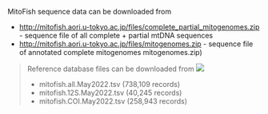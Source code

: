 MitoFish sequence data can be downloaded from

- http://mitofish.aori.u-tokyo.ac.jp/files/complete_partial_mitogenomes.zip - sequence file of all complete + partial mtDNA sequences
- http://mitofish.aori.u-tokyo.ac.jp/files/mitogenomes.zip - sequence file of annotated complete mitogenomes mitogenomes.zip)

> Reference database files can be downloaded from [<img src=https://zenodo.org/badge/DOI/10.5281/zenodo.6522134.svg>](https://doi.org/10.5281/zenodo.6522134)
> - mitofish.all.May2022.tsv (738,109 records)
> - mitofish.12S.May2022.tsv (40,245 records)
> - mitofish.COI.May2022.tsv (258,943 records)
